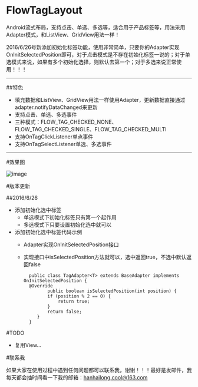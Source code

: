 # FlowTagLayout
Android流式布局，支持点击、单选、多选等，适合用于产品标签等，用法采用Adapter模式，和ListView、GridView用法一样！

2016/6/26号新添加初始化标签功能，使用非常简单，只要你的Adapter实现OnInitSelectedPosition即可，对于点击模式是不存在初始化标签一说的；对于单选模式来说，如果有多个初始化选择，则默认去第一个；对于多选来说正常使用！！！

****

##特色

* 填充数据和ListView、GridView用法一样使用Adapter，更新数据直接通过adapter.notifyDataChanged来更新
* 支持点击、单选、多选事件
* 三种模式：FLOW_TAG_CHECKED_NONE、FLOW_TAG_CHECKED_SINGLE、FLOW_TAG_CHECKED_MULTI
* 支持OnTagClickListener单点事件
* 支持OnTagSelectListener单选、多选事件

****

#效果图

![image](https://github.com/hanhailong/AndroidStudyResources/blob/master/screenshot/flow_tag.gif?raw=true)

#版本更新

##2016/6/26
* 添加初始化选中标签
    * 单选模式下初始化标签只有第一个起作用
    * 多选模式下只要设置初始化选中就可以
* 添加初始化选中标签代码示例
	 * Adapter实现OnInitSelectedPosition接口
	 * 实现接口中isSelectedPosition方法就可以，选中返回true，不选中默认返回false
	 
	 
			 public class TagAdapter<T> extends BaseAdapter implements OnInitSelectedPosition {
			 @Override
		    		public boolean isSelectedPosition(int position) {
		        	if (position % 2 == 0) {
		            	return true;
		        	}
		        	return false;
		    	}
			 }
    

#TODO

* 复用View...


#联系我

如果大家在使用过程中遇到任何问题都可以联系我，谢谢！！！最好是发邮件，我每天都会抽时间看一下我的邮箱：hanhailong.cool@163.com
